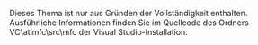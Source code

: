 ---
---
Dieses Thema ist nur aus Gründen der Vollständigkeit enthalten. Ausführliche Informationen finden Sie im Quellcode des Ordners VC\atlmfc\src\mfc der Visual Studio-Installation.